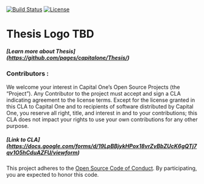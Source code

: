 [![Build Status](https://travis-ci.com/capitalone/Thesis.svg?token=vHFoUUpqWdpUPeR4RpJu&branch=master)](https://travis-ci.com/capitalone/Thesis)
[![License](https://img.shields.io/badge/license-Apache%202-blue.svg)](https://www.apache.org/licenses/LICENSE-2.0)

# Thesis Logo TBD
##### [Learn more about Thesis] (https://github.com/pages/capitalone/Thesis/)

### Contributors :
We welcome your interest in Capital One’s Open Source Projects (the “Project”). Any Contributor to the project must accept and sign a CLA indicating agreement to the license terms. Except for the license granted in this CLA to Capital One and to recipients of software distributed by Capital One, you reserve all right, title, and interest in and to your contributions; this CLA does not impact your rights to use your own contributions for any other purpose.

##### [Link to CLA] (https://docs.google.com/forms/d/19LpBBjykHPox18vrZvBbZUcK6gQTj7qv1O5hCduAZFU/viewform)

This project adheres to the [Open Source Code of Conduct][code-of-conduct]. By participating, you are expected to honor this code.

[code-of-conduct]: http://www.capitalone.io/codeofconduct/
